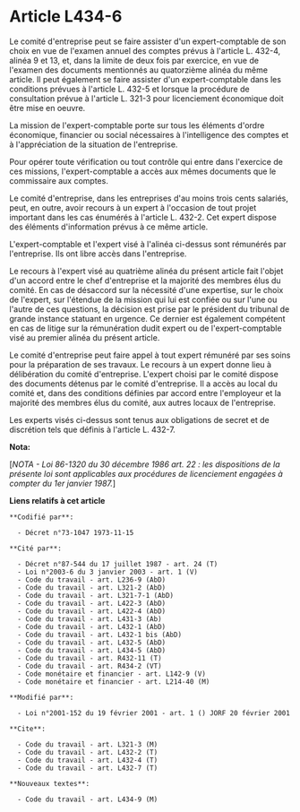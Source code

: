 # Article L434-6

Le comité d'entreprise peut se faire assister d'un expert-comptable de son choix en vue de l'examen annuel des comptes prévus
à l'article L. 432-4, alinéa 9 et 13, et, dans la limite de deux fois par exercice, en vue de l'examen des documents
mentionnés au quatorzième alinéa du même article. Il peut également se faire assister d'un expert-comptable dans les
conditions prévues à l'article L. 432-5 et lorsque la procédure de consultation prévue à l'article L. 321-3 pour licenciement
économique doit être mise en oeuvre.

La mission de l'expert-comptable porte sur tous les éléments d'ordre économique, financier ou social nécessaires à
l'intelligence des comptes et à l'appréciation de la situation de l'entreprise.

Pour opérer toute vérification ou tout contrôle qui entre dans l'exercice de ces missions, l'expert-comptable a accès aux
mêmes documents que le commissaire aux comptes.

Le comité d'entreprise, dans les entreprises d'au moins trois cents salariés, peut, en outre, avoir recours à un expert à
l'occasion de tout projet important dans les cas énumérés à l'article L. 432-2. Cet expert dispose des éléments d'information
prévus à ce même article.

L'expert-comptable et l'expert visé à l'alinéa ci-dessus sont rémunérés par l'entreprise. Ils ont libre accès dans
l'entreprise.

Le recours à l'expert visé au quatrième alinéa du présent article fait l'objet d'un accord entre le chef d'entreprise et la
majorité des membres élus du comité. En cas de désaccord sur la nécessité d'une expertise, sur le choix de l'expert, sur
l'étendue de la mission qui lui est confiée ou sur l'une ou l'autre de ces questions, la décision est prise par le président
du tribunal de grande instance statuant en urgence. Ce dernier est également compétent en cas de litige sur la rémunération
dudit expert ou de l'expert-comptable visé au premier alinéa du présent article.

Le comité d'entreprise peut faire appel à tout expert rémunéré par ses soins pour la préparation de ses travaux. Le recours à
un expert donne lieu à délibération du comité d'entreprise. L'expert choisi par le comité dispose des documents détenus par
le comité d'entreprise. Il a accès au local du comité et, dans des conditions définies par accord entre l'employeur et la
majorité des membres élus du comité, aux autres locaux de l'entreprise.

Les experts visés ci-dessus sont tenus aux obligations de secret et de discrétion tels que définis à l'article L. 432-7.

**Nota:**

[*NOTA - Loi 86-1320 du 30 décembre 1986 art. 22 : les dispositions de la présente loi sont applicables aux procédures de
licenciement engagées à compter du 1er janvier 1987.*]

**Liens relatifs à cet article**

	**Codifié par**:

	  - Décret n°73-1047 1973-11-15

	**Cité par**:

	  - Décret n°87-544 du 17 juillet 1987 - art. 24 (T)
	  - Loi n°2003-6 du 3 janvier 2003 - art. 1 (V)
	  - Code du travail - art. L236-9 (AbD)
	  - Code du travail - art. L321-2 (AbD)
	  - Code du travail - art. L321-7-1 (AbD)
	  - Code du travail - art. L422-3 (AbD)
	  - Code du travail - art. L422-4 (AbD)
	  - Code du travail - art. L431-3 (Ab)
	  - Code du travail - art. L432-1 (AbD)
	  - Code du travail - art. L432-1 bis (AbD)
	  - Code du travail - art. L432-5 (AbD)
	  - Code du travail - art. L434-5 (AbD)
	  - Code du travail - art. R432-11 (T)
	  - Code du travail - art. R434-2 (VT)
	  - Code monétaire et financier - art. L142-9 (V)
	  - Code monétaire et financier - art. L214-40 (M)

	**Modifié par**:

	  - Loi n°2001-152 du 19 février 2001 - art. 1 () JORF 20 février 2001

	**Cite**:

	  - Code du travail - art. L321-3 (M)
	  - Code du travail - art. L432-2 (T)
	  - Code du travail - art. L432-4 (T)
	  - Code du travail - art. L432-7 (T)

	**Nouveaux textes**:

	  - Code du travail - art. L434-9 (M)
